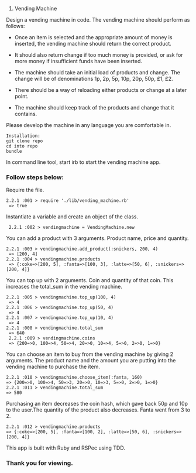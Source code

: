 1. Vending Machine

Design a vending machine in code. The vending machine should perform as follows:

- Once an item is selected and the appropriate amount of money is inserted, the vending
machine should return the correct product.

- It should also return change if too much money is provided, or ask for more money if
insufficient funds have been inserted.

- The machine should take an initial load of products and change. The change will be of
denominations 1p, 2p, 5p, 10p, 20p, 50p, £1, £2.

- There should be a way of reloading either products or change at a later point.

- The machine should keep track of the products and change that it contains.

Please develop the machine in any language you are comfortable in.

```
Installation:
git clone repo
cd into repo
bundle
```

In command line tool, start irb to start the vending machine app.

### Follow steps below:

Require the file.
```
2.2.1 :001 > require './lib/vending_machine.rb'
 => true
 ```

Instantiate a variable and create an object of the class.
```
 2.2.1 :002 > vendingmachine = VendingMachine.new
```

You can add a product with 3 arguments. Product name, price and quantity.
```
2.2.1 :003 > vendingmachine.add_product(:snickers, 200, 4)
 => [200, 4]
2.2.1 :004 > vendingmachine.products
 => {:coke=>[200, 5], :fanta=>[100, 3], :latte=>[50, 6], :snickers=>[200, 4]}
```

You can top up with 2 arguments. Coin and quantity of that coin. This increases the total_sum in the vending machine.

```
2.2.1 :005 > vendingmachine.top_up(100, 4)
 => 4
2.2.1 :006 > vendingmachine.top_up(50, 4)
 => 4
2.2.1 :007 > vendingmachine.top_up(10, 4)
 => 4
2.2.1 :008 > vendingmachine.total_sum
 => 640
 2.2.1 :009 > vendingmachine.coins
 => {200=>0, 100=>4, 50=>4, 20=>0, 10=>4, 5=>0, 2=>0, 1=>0}
 ```

 You can choose an item to buy from the vending machine by giving 2 arguments. The product name and the amount you are putting into the vending machine to purchase the item.

 ```
 2.2.1 :010 > vendingmachine.choose_item(:fanta, 160)
 => {200=>0, 100=>4, 50=>3, 20=>0, 10=>3, 5=>0, 2=>0, 1=>0}
2.2.1 :011 > vendingmachine.total_sum
 => 580
 ```

 Purchasing an item decreases the coin hash, which gave back 50p and 10p to the user.The quantity of the product also decreases. Fanta went from 3 to 2.

 ```
 2.2.1 :012 > vendingmachine.products
 => {:coke=>[200, 5], :fanta=>[100, 2], :latte=>[50, 6], :snickers=>[200, 4]}
 ```

 This app is built with Ruby and RSPec using TDD.

 ### Thank you for viewing.

